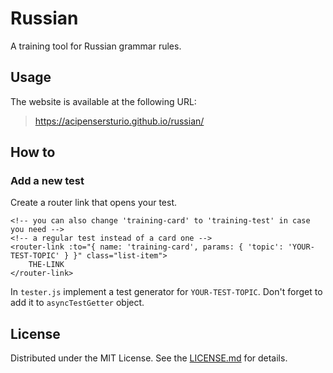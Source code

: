 # Russian

A training tool for Russian grammar rules.

## Usage

The website is available at the following URL:

> https://acipensersturio.github.io/russian/

## How to

### Add a new test

Create a router link that opens your test.

```vue
<!-- you can also change 'training-card' to 'training-test' in case you need -->
<!-- a regular test instead of a card one -->
<router-link :to="{ name: 'training-card', params: { 'topic': 'YOUR-TEST-TOPIC' } }" class="list-item">
    THE-LINK
</router-link>
```

In `tester.js` implement a test generator for `YOUR-TEST-TOPIC`. Don't forget
to add it to `asyncTestGetter` object.

## License

Distributed under the MIT License. See the [LICENSE.md](LICENSE.md) for details.

